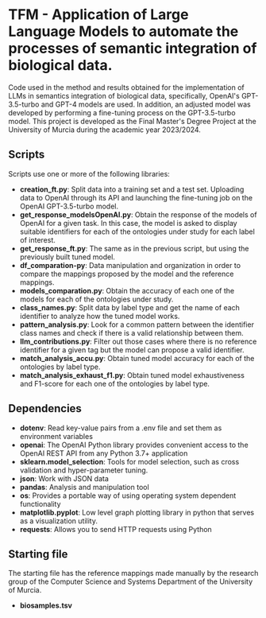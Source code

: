 # TFM - Application of Large Language Models to automate the processes of semantic integration of biological data.
Code used in the method and results obtained for the implementation of LLMs in semantics integration of biological data, specifically, OpenAI's GPT-3.5-turbo and GPT-4 models are used. In addition, an adjusted model was developed by performing a fine-tuning process on the GPT-3.5-turbo model. This project is developed as the Final Master's Degree Project at the University of Murcia during the academic year 2023/2024.

## Scripts
Scripts use one or more of the following libraries:
- **creation_ft.py**: Split data into a training set and a test set. Uploading data to OpenAI through its API and launching the fine-tuning job on the OpenAI GPT-3.5-turbo model.
- **get_response_modelsOpenAI.py**: Obtain the response of the models of OpenAI for a given task. In this case, the model is asked to display suitable identifiers for each of the ontologies under study for each label of interest.
- **get_response_ft.py**: The same as in the previous script, but using the previously built tuned model.
- **df_comparation-py**: Data manipulation and organization in order to compare the mappings proposed by the model and the reference mappings.
- **models_comparation.py**: Obtain the accuracy of each one of the models for each of the ontologies under study.
- **class_names.py**: Split data by label type and get the name of each identifier to analyze how the tuned model works.
- **pattern_analysis.py**: Look for a common pattern between the identifier class names and check if there is a valid relationship between them.
- **llm_contributions.py**: Filter out those cases where there is no reference identifier for a given tag but the model can propose a valid identifier.
- **match_analysis_accu.py**: Obtain tuned model accuracy for each of the ontologies by label type.
- **match_analysis_exhaust_f1.py**: Obtain tuned model exhaustiveness and F1-score for each one of the ontologies by label type.

## Dependencies
- **dotenv**: Read key-value pairs from a .env file and set them as environment variables
- **openai**: The OpenAI Python library provides convenient access to the OpenAI REST API from any Python 3.7+ application
- **sklearn.model_selection**: Tools for model selection, such as cross validation and hyper-parameter tuning.
- **json**: Work with JSON data
- **pandas**: Analysis and manipulation tool
- **os**: Provides a portable way of using operating system dependent functionality
- **matplotlib.pyplot**: Low level graph plotting library in python that serves as a visualization utility.
- **requests**: Allows you to send HTTP requests using Python

## Starting file
The starting file has the reference mappings made manually by the research group of the Computer Science and Systems Department of the University of Murcia.
- **biosamples.tsv**
